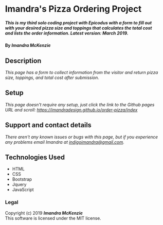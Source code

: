 # Imandra's Pizza Ordering Project

##### _This is my third solo coding project with Epicodus with a form to fill out with your desired pizza size and toppings that calculates the total cost and lists the order information. Latest version: March 2019._

#### By _**Imandra McKenzie**_

## Description

_This page has a form to collect information from the visitor and return pizza size, toppings, and total cost after submission._

## Setup

_This page doesn't require any setup, just click the link to the Github pages URL and scroll:
https://imandradesign.github.io/order-pizza/index_

## Support and contact details

_There aren't any known issues or bugs with this page, but if you experience any problems email Imandra at indigoimandra@gmail.com._

## Technologies Used

* HTML
* CSS
* Bootstrap
* Jquery
* JavaScript

### Legal

Copyright (c) 2019 **_Imandra McKenzie_**
<br>
This software is licensed under the MIT license.
